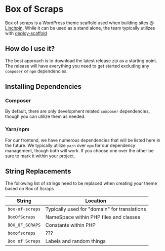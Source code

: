 # Box of Scraps

Box of scraps is a WordPress theme scaffold used when building sites @ [Linchpin](https://linchpin.com). While it can be used as a stand alone, the team typically utilizes with [deploy-scaffold](https://github.com/linchpin/deploy-scaffold)

## How do I use it?

The best approach is to download the latest release zip as a starting point. The release will have everything you need to get started excluding any `composer` or `npm` dependencies.

## Installing Dependencies

### Composer

By default, there are only development related `composer` dependencies, though you can utilize them as needed.

### Yarn/npm

For our frontend, we have numerous dependencies that will be listed here in the future. We typically utilize `yarn` over `npm` for our dependency management, though both will work. If you choose one over the other be sure to mark it within your project.

## String Replacements

The following list of strings need to be replaced when creating your theme based on Box of Scraps

| String | Location                                     |
| ------ |----------------------------------------------|
| `box-of-scraps` | Typically used for "domain" for translations |
| `BoxOfScraps` | NameSpace within PHP files and classes       |
| `BOX_OF_SCRAPS` | Constants within PHP                         |
| `boxofscraps` | ???                                          |
| `Box of Scraps` | Labels and random things |